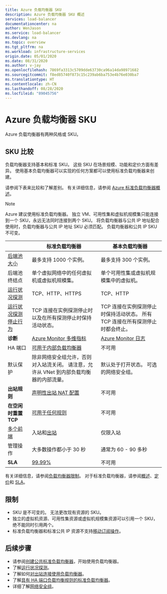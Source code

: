 ```yaml
---
title: Azure 负载均衡器 SKU
description: Azure 负载均衡器 SKU 概述
services: load-balancer
documentationcenter: na
author: WenJason
ms.service: load-balancer
ms.devlang: na
ms.topic: overview
ms.tgt_pltfrm: na
ms.workload: infrastructure-services
origin.date: 05/01/2020
ms.date: 08/31/2020
ms.author: v-jay
ms.openlocfilehash: 7869fa3313c5709dde63730ca96a14da98971682
ms.sourcegitcommit: f8ed85740f873c15c239ab6ba753e4b76e030ba7
ms.translationtype: HT
ms.contentlocale: zh-CN
ms.lasthandoff: 08/28/2020
ms.locfileid: "89045756"
---
```

# <a name="azure-load-balancer-skus"></a>Azure 负载均衡器 SKU

Azure 负载均衡器有两种风格或 SKU。

## <a name="sku-comparison"></a><a name="skus"></a> SKU 比较

负载均衡器支持基本和标准 SKU。 这些 SKU 在场景规模、功能和定价方面有差异。 使用基本负载均衡器可以实现的任何方案都可以使用标准负载均衡器来创建。

请参阅下表来比较和了解差别。 有关详细信息，请参阅 [Azure 标准负载均衡器概述](load-balancer-standard-overview.md)。

>[!NOTE]
> Azure 建议使用标准负载均衡器。
独立 VM、可用性集和虚拟机规模集只能连接到一个 SKU，永远无法同时连接到两个 SKU。 将负载均衡器与公共 IP 地址配合使用时，负载均衡器与公共 IP 地址 SKU 必须匹配。 负载均衡器和公共 IP SKU 不可变。

| | 标准负载均衡器 | 基本负载均衡器 |
| --- | --- | --- |
| [后端池大小](/azure-resource-manager/management/azure-subscription-service-limits#load-balancer) | 最多支持 1000 个实例。 | 最多支持 300 个实例。 |
| 后端池终结点 | 单个虚拟网络中的任何虚拟机或虚拟机规模集。 | 单个可用性集或虚拟机规模集中的虚拟机。 |
| [运行状况探测](./load-balancer-custom-probe-overview.md#types) | TCP、HTTP、HTTPS | TCP、HTTP |
| [运行状况探测停止行为](./load-balancer-custom-probe-overview.md#probedown) | TCP 连接在实例探测停止时以及在所有探测停止时保持活动状态。 | TCP 连接在实例探测停止时保持活动状态。 所有 TCP 连接在所有探测停止时都会终止。 |
| **诊断** | [Azure Monitor 多维指标](./load-balancer-standard-diagnostics.md) | [Azure Monitor 日志](./load-balancer-monitor-log.md) |
| HA 端口 | [可用于内部负载均衡器](./load-balancer-ha-ports-overview.md) | 不可用 |
| 默认保护 | 除非网络安全组允许，否则对入站流关闭。 请注意，允许从 VNet 到内部负载均衡器的内部流量。 | 默认处于打开状态。 可选的网络安全组。 |
| **出站规则** | [声明性出站 NAT 配置](./load-balancer-outbound-rules-overview.md) | 不可用 |
| **在空闲时重置 TCP** | [可用于任何规则](./load-balancer-tcp-reset.md) | 不可用 |
| [多个前端](./load-balancer-multivip-overview.md) | 入站和[出站](./load-balancer-outbound-connections.md) | 仅限入站 |
| 管理操作 | 大多数操作都小于 30 秒 | 通常为 60 - 90 多秒 |
| **SLA** | [99.99%](https://www.azure.cn/support/sla/load-balancer/) | 不可用 | 

有关详细信息，请参阅[负载均衡器限制](/azure-resource-manager/management/azure-subscription-service-limits#load-balancer)。 对于标准负载均衡器，请参阅[概述](load-balancer-standard-overview.md)、[定价](https://www.azure.cn/pricing/details/load-balancer/)和 [SLA](https://www.azure.cn/support/sla/load-balancer/)。

## <a name="limitations"></a>限制

- SKU 是不可变的。 无法更改现有资源的 SKU。
- 独立的虚拟机资源、可用性集资源或虚拟机规模集资源可以引用一个 SKU，绝不能同时引用两个。
- 标准负载均衡器和标准公共 IP 资源不支持[移动订阅操作](../azure-resource-manager/management/move-resource-group-and-subscription.md)。

## <a name="next-steps"></a>后续步骤

- 请参阅[创建公共标准负载均衡器](quickstart-load-balancer-standard-public-portal.md)，开始使用负载均衡器。
- 了解[运行状况探测](load-balancer-custom-probe-overview.md)。
- 了解如何[对出站连接使用负载均衡器](load-balancer-outbound-connections.md)。
- 了解[具有 HA 端口负载均衡规则的标准负载均衡器](load-balancer-ha-ports-overview.md)。
- 详细了解[网络安全组](../virtual-network/security-overview.md)。
